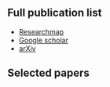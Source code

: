 ## Full publication list

* [Researchmap](https://researchmap.jp/read0152172/?lang=english)
* [Google scholar](http://scholar.google.co.jp/citations?user=NT-EiksAAAAJ)
* [arXiv](https://arxiv.org/search/?searchtype=author&query=Shinaoka%2C+H)


## Selected papers
